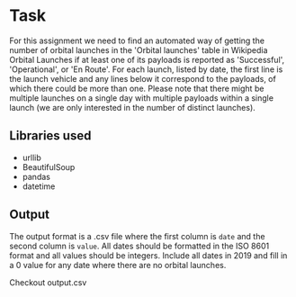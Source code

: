 # Task
For this assignment we need to find an automated way of getting the number of orbital launches in the 'Orbital launches' table in Wikipedia Orbital Launches if at least one of its payloads is reported as 'Successful', 'Operational', or 'En Route'. For each launch, listed by date, the first line is the launch vehicle and any lines below it correspond to the payloads, of which there could be more than one. Please note that there might be multiple launches on a single day with multiple payloads within a single launch (we are only interested in the number of distinct launches).

## Libraries used
- urllib
- BeautifulSoup
- pandas
- datetime

## Output
The output format is a .csv file where the first column is `date` and the second column is `value`. All dates should be formatted in the ISO 8601 format and all values should be integers. Include all dates in 2019 and fill in a 0 value for any date where there are no orbital launches.

Checkout output.csv